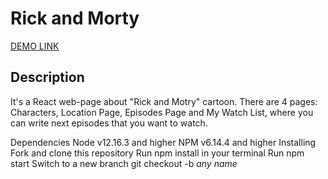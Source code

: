# Rick and Morty
  [DEMO LINK](https://yatania.github.io/rick-and-morty/)

## Description
It's a React web-page about "Rick and Motry" cartoon. 
There are 4 pages: Characters, Location Page, Episodes Page and My Watch List, where you can write next episodes that you want to watch.

Dependencies
Node v12.16.3 and higher
NPM v6.14.4 and higher
Installing
Fork and clone this repository
Run npm install in your terminal
Run npm start
Switch to a new branch git checkout -b *any name*
